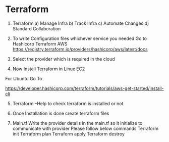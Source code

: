 # Terraform
1)	Terraform 
a)	Manage Infra
b)	Track Infra
c)	Automate Changes
d)	Standard Collaboration




2)	To write Configuration files whichever service you needed Go to Hashicorp Terraform AWS
https://registry.terraform.io/providers/hashicorp/aws/latest/docs
 
3)	Select the provider which is required in the cloud

4)	Now Install Terraform in Linux EC2

For Ubuntu Go To

https://developer.hashicorp.com/terraform/tutorials/aws-get-started/install-cli

5)	Terraform –Help to check terraform is installed or not

6)	Once Installation is done create terraform files

7)	Main.tf  Write the provider details in the main.tf so it initialize to communicate with provider
Please follow below commands
Terraform init
Terraform plan
Terraform apply
Terraform destroy
